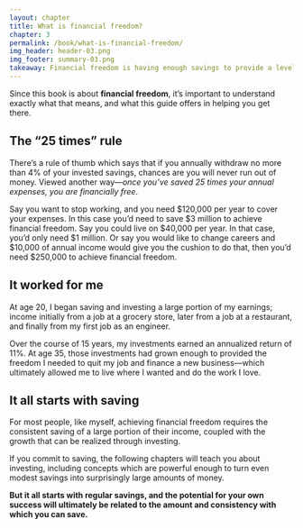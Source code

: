 ```yaml
---
layout: chapter
title: What is financial freedom?
chapter: 3
permalink: /book/what-is-financial-freedom/
img_header: header-03.png
img_footer: summary-03.png
takeaway: Financial freedom is having enough savings to provide a level of income necessary to achieve your own personal goals.
---
```


Since this book is about **financial freedom**, it’s important to understand exactly what that means, and what this guide offers in helping you get there.

## The “25 times” rule

There’s a rule of thumb which says that if you annually withdraw no more than 4% of your invested savings, chances are you will never run out of money. Viewed another way—*once you’ve saved 25 times your annual expenses, you are financially free*.

Say you want to stop working, and you need $120,000 per year to cover your expenses. In this case you’d need to save $3 million to achieve financial freedom. Say you could live on $40,000 per year. In that case, you’d only need $1 million. Or say you would like to change careers and $10,000 of annual income would give you the cushion to do that, then you’d need $250,000 to achieve financial freedom.

## It worked for me

At age 20, I began saving and investing a large portion of my earnings; income initially from a job at a grocery store, later from a job at a restaurant, and finally from my first job as an engineer.

Over the course of 15 years, my investments earned an annualized return of 11%. At age 35, those investments had grown enough to provided the freedom I needed to quit my job and finance a new business—which ultimately allowed me to live where I wanted and do the work I love.

## It all starts with saving

For most people, like myself, achieving financial freedom requires the consistent saving of a large portion of their income, coupled with the growth that can be realized through investing.

If you commit to saving, the following chapters will teach you about investing, including concepts which are powerful enough to turn even modest savings into surprisingly large amounts of money.

**But it all starts with regular savings, and the potential for your own success will ultimately be related to the amount and consistency with which you can save.**